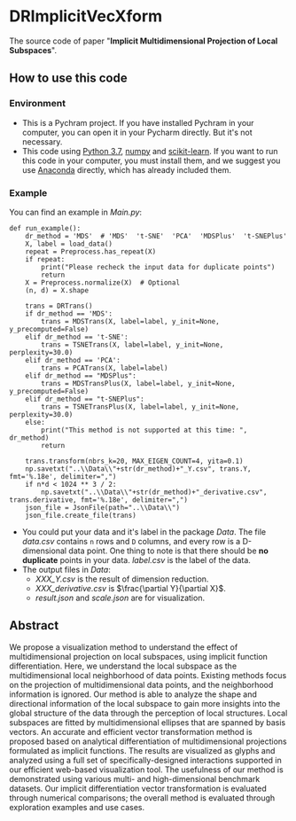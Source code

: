 # DRImplicitVecXform
The source code of paper "**Implicit Multidimensional Projection of Local Subspaces**".

## How to use this code

### Environment

+ This is a Pychram project. If you have installed Pychram in your computer, you can open it in your Pycharm directly. But it's not necessary.
+ This code using [Python 3.7](https://www.python.org/), [numpy](https://numpy.org/) and [scikit-learn](https://scikit-learn.org/). If you want to run this code in your computer, you must install them, and we suggest you use [Anaconda](https://www.anaconda.com/) directly, which has already included them.

### Example

You can find an example in *Main.py*:

```
def run_example():
    dr_method = 'MDS'  # 'MDS'  't-SNE'  'PCA'  'MDSPlus'  't-SNEPlus'
    X, label = load_data()
    repeat = Preprocess.has_repeat(X)
    if repeat:
        print("Please recheck the input data for duplicate points")
        return
    X = Preprocess.normalize(X)  # Optional
    (n, d) = X.shape

    trans = DRTrans()
    if dr_method == 'MDS':
        trans = MDSTrans(X, label=label, y_init=None, y_precomputed=False)
    elif dr_method == 't-SNE':
        trans = TSNETrans(X, label=label, y_init=None, perplexity=30.0)
    elif dr_method == 'PCA':
        trans = PCATrans(X, label=label)
    elif dr_method == "MDSPlus":
        trans = MDSTransPlus(X, label=label, y_init=None, y_precomputed=False)
    elif dr_method == "t-SNEPlus":
        trans = TSNETransPlus(X, label=label, y_init=None, perplexity=30.0)
    else:
        print("This method is not supported at this time: ", dr_method)
        return

    trans.transform(nbrs_k=20, MAX_EIGEN_COUNT=4, yita=0.1)
    np.savetxt("..\\Data\\"+str(dr_method)+"_Y.csv", trans.Y, fmt='%.18e', delimiter=",")
    if n*d < 1024 ** 3 / 2:
        np.savetxt("..\\Data\\"+str(dr_method)+"_derivative.csv", trans.derivative, fmt='%.18e', delimiter=",")
    json_file = JsonFile(path="..\\Data\\")
    json_file.create_file(trans)
```

+ You could put your data and it's label in the package *Data*. The file *data.csv* contains ``n`` rows and ``D`` columns, and every row is a D-dimensional data point. One thing to note is that there should be **no duplicate** points in your data. *label.csv* is the label of the data.
+ The output files in *Data*:
	+ *XXX_Y.csv* is the result of dimension reduction.
	+ *XXX_derivative.csv* is $\frac{\partial Y}{\partial X}$.
	+ *result.json* and *scale.json* are for visualization.


## Abstract

We propose a visualization method to understand the effect of multidimensional projection on local subspaces, using implicit function differentiation. Here, we understand the local subspace as the multidimensional local neighborhood of data points. Existing methods focus on the projection of multidimensional data points, and the neighborhood information is ignored. Our method is able to analyze the shape and directional information of the local subspace to gain more insights into the global structure of the data through the perception of local structures. Local subspaces are fitted by multidimensional ellipses that are spanned by basis vectors. An accurate and efficient vector transformation method is proposed based on analytical differentiation of multidimensional projections formulated as implicit functions. The results are visualized as glyphs and analyzed using a full set of specifically-designed interactions supported in our efficient web-based visualization tool. The usefulness of our method is demonstrated using various multi- and high-dimensional benchmark datasets. Our implicit differentiation vector transformation is evaluated through numerical comparisons; the overall method is evaluated through exploration examples and use cases.

## 
